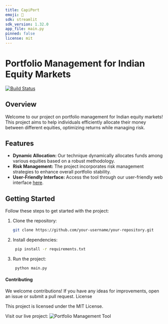 ```yaml
---
title: CapiPort
emoji: 🤗
sdk: streamlit
sdk_version: 1.32.0
app_file: main.py
pinned: false
license: mit
---
```


# Portfolio Management for Indian Equity Markets
[![Build Status](https://github.com/bhanuprasanna527/CapiPort/actions/workflows/HF_sync_space.yml/badge.svg)](https://github.com/bhanuprasanna527/CapiPort/actions)


## Overview

Welcome to our project on portfolio management for Indian equity markets! This project aims to help individuals efficiently allocate their money between different equities, optimizing returns while managing risk.

## Features

- **Dynamic Allocation:** Our technique dynamically allocates funds among various equities based on a robust methodology.
- **Risk Management:** The project incorporates risk management strategies to enhance overall portfolio stability.
- **User-Friendly Interface:** Access the tool through our user-friendly web interface [here](https://capiport.streamlit.app/).

## Getting Started

Follow these steps to get started with the project:

1. Clone the repository:

   ```bash
   git clone https://github.com/your-username/your-repository.git

2. Install dependencies:
   ```bash
    pip install -r requirements.txt

3. Run the project:
   ```bash
    python main.py


#### Contributing

We welcome contributions! If you have any ideas for improvements, open an issue or submit a pull request.
License

This project is licensed under the MIT License.

Visit our live project: ![Portfolio Management Tool](https://capiport.streamlit.app/)
